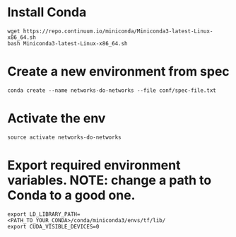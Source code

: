 # Install Conda
```
wget https://repo.continuum.io/miniconda/Miniconda3-latest-Linux-x86_64.sh
bash Miniconda3-latest-Linux-x86_64.sh
```

# Create a new environment from spec
```
conda create --name networks-do-networks --file conf/spec-file.txt
```

# Activate the env
```
source activate networks-do-networks 
```

# Export required environment variables. NOTE: change a path to Conda to a good one.
```
export LD_LIBRARY_PATH=<PATH_TO_YOUR_CONDA>/conda/miniconda3/envs/tf/lib/ 
export CUDA_VISIBLE_DEVICES=0
```